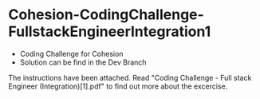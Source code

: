 # Cohesion-CodingChallenge-FullstackEngineerIntegration1
- Coding Challenge for Cohesion
- Solution can be find in the Dev Branch

The instructions have been attached.
Read "Coding Challenge - Full stack Engineer (Integration)[1].pdf" to find out more about the excercise.

